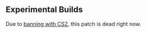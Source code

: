 ## Experimental Builds ##

Due to [banning with CS2](https://store.steampowered.com/news/app/730/view/6500469346429600836), this patch is dead right now.